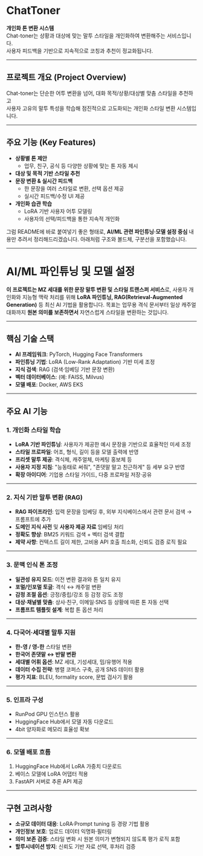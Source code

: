 # ChatToner

**개인화 톤 변환 시스템**  
Chat-toner는 상황과 대상에 맞는 말투 스타일을 개인화하여 변환해주는 서비스입니다.  
사용자 피드백을 기반으로 지속적으로 코칭과 추천이 정교화됩니다.

---

## 프로젝트 개요 (Project Overview)

Chat-toner는 단순한 어투 변환을 넘어, 대화 목적/상황/대상별 맞춤 스타일을 추천하고  
사용자 고유의 말투 특성을 학습해 점진적으로 고도화되는 개인화 스타일 변환 시스템입니다.

---

## 주요 기능 (Key Features)

- **상황별 톤 제안**
  - 업무, 친구, 공식 등 다양한 상황에 맞는 톤 자동 제시
- **대상 및 목적 기반 스타일 추천**
- **문장 변환 & 실시간 피드백**
  - 한 문장을 여러 스타일로 변환, 선택 옵션 제공
  - 실시간 피드백/수정 UI 제공
- **개인화 습관 학습**
  - LoRA 기반 사용자 어투 모델링
  - 사용자의 선택/피드백을 통한 지속적 개인화

그럼 README에 바로 붙여넣기 좋은 형태로, **AI/ML 관련 파인튜닝·모델 설정 중심** 내용만 추려서 정리해드리겠습니다.
아래처럼 구조와 볼드체, 구분선을 포함했습니다.

---

# AI/ML 파인튜닝 및 모델 설정

**이 프로젝트는 MZ 세대를 위한 문장 말투 변환 및 스타일 트랜스퍼 서비스**로,
사용자 개인화와 지능형 맥락 처리를 위해 **LoRA 파인튜닝, RAG(Retrieval-Augmented Generation)** 등 최신 AI 기법을 활용합니다.
목표는 업무용 격식 문서부터 일상 캐주얼 대화까지 **원본 의미를 보존하면서** 자연스럽게 스타일을 변환하는 것입니다.

---

## 핵심 기술 스택

* **AI 프레임워크**: PyTorch, Hugging Face Transformers
* **파인튜닝 기법**: LoRA (Low-Rank Adaptation) 기반 미세 조정
* **지식 검색**: RAG (검색·임베딩 기반 문장 변환)
* **벡터 데이터베이스**: (예: FAISS, Milvus)
* **모델 배포**: Docker, AWS EKS

---

## 주요 AI 기능

### 1. **개인화 스타일 학습**

* **LoRA 기반 파인튜닝**: 사용자가 제공한 예시 문장을 기반으로 효율적인 미세 조정
* **스타일 프로파일**: 어조, 형식, 길이 등을 모델 출력에 반영
* **프리셋 말투 제공**: 격식체, 캐주얼체, 마케팅 홍보체 등
* **사용자 지정 지침**: "능동태로 써줘", "존댓말 말고 친근하게" 등 세부 요구 반영
* **확장 아이디어**: 기업용 스타일 가이드, 다중 프로파일 저장·공유

---

### 2. **지식 기반 말투 변환 (RAG)**

* **RAG 파이프라인**: 입력 문장을 임베딩 후, 외부 지식베이스에서 관련 문서 검색 → 프롬프트에 추가
* **도메인 지식 사전** 및 **사용자 제공 자료** 임베딩 처리
* **정확도 향상**: BM25 키워드 검색 + 벡터 검색 결합
* **제약 사항**: 컨텍스트 길이 제한, 고비용 API 호출 최소화, 신뢰도 검증 로직 필요

---

### 3. **문맥 인식 톤 조정**

* **일관성 유지 모드**: 이전 변환 결과와 톤 일치 유지
* **포멀/인포멀 토글**: 격식 ↔ 캐주얼 변환
* **감정 조절 옵션**: 긍정/중립/강조 등 감정 강도 조정
* **대상·채널별 맞춤**: 상사·친구, 이메일·SNS 등 상황에 따른 톤 자동 선택
* **프롬프트 템플릿 설계**: 복합 톤 옵션 처리

---

### 4. **다국어·세대별 말투 지원**

* **한-영 / 영-한** 스타일 변환
* **한국어 존댓말 ↔ 반말 변환**
* **세대별 어휘 옵션**: MZ 세대, 기성세대, 밈/유행어 적용
* **데이터 수집 전략**: 병렬 코퍼스 구축, 공개 SNS 데이터 활용
* **평가 지표**: BLEU, formality score, 문법 검사기 활용

---
### 5. **인프라 구성**
- RunPod GPU 인스턴스 활용
- HuggingFace Hub에서 모델 자동 다운로드
- 4bit 양자화로 메모리 효율성 확보

---
### 6. **모델 배포 흐름**
1. HuggingFace Hub에서 LoRA 가중치 다운로드
2. 베이스 모델에 LoRA 어댑터 적용
3. FastAPI 서버로 추론 API 제공

---

## 구현 고려사항

* **소규모 데이터 대응**: LoRA·Prompt tuning 등 경량 기법 활용
* **개인정보 보호**: 업로드 데이터 익명화·필터링
* **의미 보존 검증**: 스타일 변화 시 원본 의미가 변형되지 않도록 평가 로직 포함
* **할루시네이션 방지**: 신뢰도 기반 자료 선택, 후처리 검증
